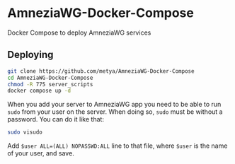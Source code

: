 # AmneziaWG-Docker-Compose
Docker Compose to deploy AmneziaWG services


## Deploying
```bash
git clone https://github.com/metya/AmneziaWG-Docker-Compose
cd AmneziaWG-Docker-Compose
chmod -R 775 server_scripts
docker compose up -d
```
When you add your server to AmneziaWG app you need to be able to run `sudo` from your user on the server. When doing so, `sudo` must be without a password. You can do it like that:

```bash
sudo visudo
```

Add `$user ALL=(ALL) NOPASSWD:ALL` line to that file, where `$user` is the name of your user, and save.
